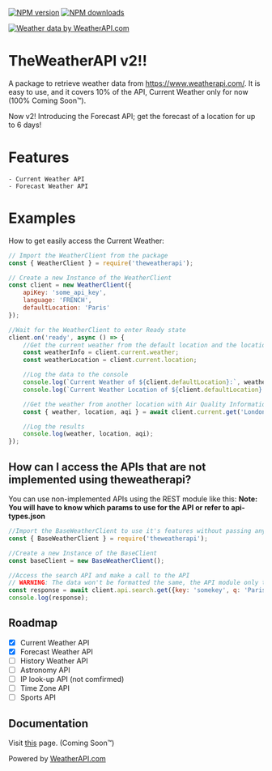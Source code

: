 <p> 
    <a href="https://www.npmjs.com/package/theweatherapi"><img src="https://img.shields.io/npm/v/theweatherapi.svg?maxAge=3600" alt="NPM version" /></a>
    <a href="https://www.npmjs.com/package/theweatherapi"><img src="https://img.shields.io/npm/dt/theweatherapi?color=blue&label=Dowloads" alt="NPM downloads" /></a>
</p>
<a href="https://www.weatherapi.com/" title="Free Weather API"><img src='https://cdn.weatherapi.com/v4/images/weatherapi_logo.png' alt="Weather data by WeatherAPI.com"></a>

# TheWeatherAPI v2!!

A package to retrieve weather data from https://www.weatherapi.com/.
It is easy to use, and it covers 10% of the API, Current Weather only for now (100% Coming Soon™).

Now v2! Introducing the Forecast API; get the forecast of a location for up to 6 days!

# Features
    - Current Weather API
    - Forecast Weather API

# Examples

How to get easily access the Current Weather:

``` js
// Import the WeatherClient from the package
const { WeatherClient } = require('theweatherapi');

// Create a new Instance of the WeatherClient
const client = new WeatherClient({
    apiKey: 'some_api_key',
    language: 'FRENCH',
    defaultLocation: 'Paris'
});

//Wait for the WeatherClient to enter Ready state
client.on('ready', async () => {
    //Get the current weather from the default location and the location of that weather
    const weatherInfo = client.current.weather;
    const weatherLocation = client.current.location; 

    //Log the data to the console
    console.log(`Current Weather of ${client.defaultLocation}:`, weatherInfo);
    console.log(`Current Weather Location of ${client.defaultLocation}:`, weatherLocation);

    //Get the weather from another location with Air Quality Information
    const { weather, location, aqi } = await client.current.get('London', true);

    //Log the results
    console.log(weather, location, aqi);
});
```

## How can I access the APIs that are not implemented using theweatherapi?
You can use non-implemented APIs using the REST module like this:
**Note: You will have to know which params to use for the API or refer to api-types.json**
```js
//Import the BaseWeatherClient to use it's features without passing any options (using the normal client will throw errors)
const { BaseWeatherClient } = require('theweatherapi');

//Create a new Instance of the BaseClient
const baseClient = new BaseWeatherClient();

//Access the search API and make a call to the API
// WARNING: The data won't be formatted the same, the API module only takes care of the request part.
const response = await client.api.search.get({key: 'somekey', q: 'Paris'});
console.log(response);
```
## Roadmap
- [x] Current Weather API
- [x] Forecast Weather API
- [ ] History Weather API
- [ ] Astronomy API
- [ ] IP look-up API (not comfirmed)
- [ ] Time Zone API
- [ ] Sports API

## Documentation

Visit [this](./documentation/home.md) page. (Coming Soon™)

<p>
    Powered by <a href="https://www.weatherapi.com/" title="Free Weather API">WeatherAPI.com</a>
</p>